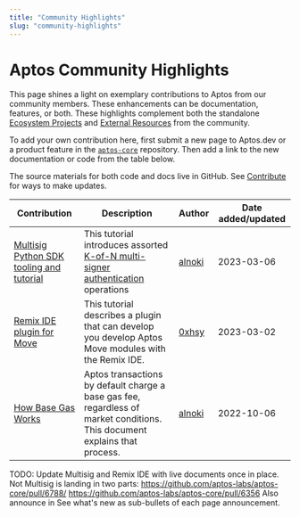 ```yaml
---
title: "Community Highlights"
slug: "community-highlights"
---
```


# Aptos Community Highlights

This page shines a light on exemplary contributions to Aptos from our community members. These enhancements can be documentation, features, or both. These highlights complement both the standalone [Ecosystem Projects](https://github.com/aptos-foundation/ecosystem-projects) and [External Resources](../external-resources.md) from the community.

To add your own contribution here, first submit a new page to Aptos.dev or a product feature in the [`aptos-core`](https://github.com/aptos-labs/aptos-core) repository. Then add a link to the new documentation or code from the table below.

The source materials for both code and docs live in GitHub. See [Contribute](../index.md) for ways to make updates.

| Contribution | Description | Author | Date added/updated |
| --- | --- | --- | --- |
| [Multisig Python SDK tooling and tutorial](https://github.com/aptos-labs/aptos-core/pull/6788) | This tutorial introduces assorted [K-of-N multi-signer authentication](../../concepts/accounts.md#multi-signer-authentication) operations | [alnoki](https://github.com/alnoki) | 2023-03-06 |
| [Remix IDE plugin for Move](https://github.com/aptos-labs/aptos-core/pull/6458) | This tutorial describes a plugin that can develop you develop Aptos Move modules with the Remix IDE. | [0xhsy](https://github.com/0xhsy) | 2023-03-02 |
| [How Base Gas Works](../../concepts/base-gas.md) | Aptos transactions by default charge a base gas fee, regardless of market conditions. This document explains that process. | [alnoki](https://github.com/alnoki) | 2022-10-06 |

TODO: Update Multisig and Remix IDE with live documents once in place. Not Multisig is landing in two parts:
https://github.com/aptos-labs/aptos-core/pull/6788/
https://github.com/aptos-labs/aptos-core/pull/6356
Also announce in See what's new as sub-bullets of each page announcement.